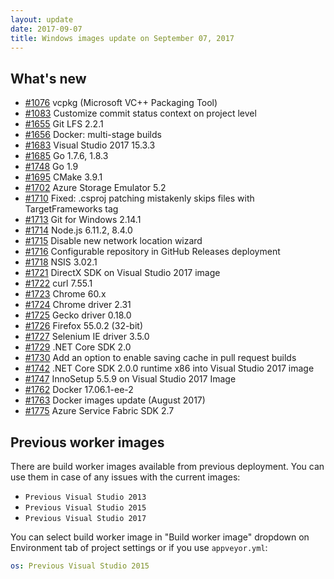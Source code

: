 ```yaml
---
layout: update
date: 2017-09-07
title: Windows images update on September 07, 2017
---
```


## What's new

* [#1076](https://github.com/appveyor/ci/issues/1076) vcpkg (Microsoft VC++ Packaging Tool)
* [#1083](https://github.com/appveyor/ci/issues/1083) Customize commit status context on project level
* [#1655](https://github.com/appveyor/ci/issues/1655) Git LFS 2.2.1
* [#1656](https://github.com/appveyor/ci/issues/1656) Docker: multi-stage builds
* [#1683](https://github.com/appveyor/ci/issues/1683) Visual Studio 2017 15.3.3
* [#1685](https://github.com/appveyor/ci/issues/1685) Go 1.7.6, 1.8.3
* [#1748](https://github.com/appveyor/ci/issues/1748) Go 1.9
* [#1695](https://github.com/appveyor/ci/issues/1695) CMake 3.9.1
* [#1702](https://github.com/appveyor/ci/issues/1702) Azure Storage Emulator 5.2
* [#1710](https://github.com/appveyor/ci/issues/1710) Fixed: .csproj patching mistakenly skips files with TargetFrameworks tag
* [#1713](https://github.com/appveyor/ci/issues/1713) Git for Windows 2.14.1
* [#1714](https://github.com/appveyor/ci/issues/1714) Node.js 6.11.2, 8.4.0
* [#1715](https://github.com/appveyor/ci/issues/1715) Disable new network location wizard
* [#1716](https://github.com/appveyor/ci/issues/1716) Configurable repository in GitHub Releases deployment
* [#1718](https://github.com/appveyor/ci/issues/1718) NSIS 3.02.1
* [#1721](https://github.com/appveyor/ci/issues/1721) DirectX SDK on Visual Studio 2017 image
* [#1722](https://github.com/appveyor/ci/issues/1722) curl 7.55.1
* [#1723](https://github.com/appveyor/ci/issues/1723) Chrome 60.x
* [#1724](https://github.com/appveyor/ci/issues/1724) Chrome driver 2.31
* [#1725](https://github.com/appveyor/ci/issues/1725) Gecko driver 0.18.0
* [#1726](https://github.com/appveyor/ci/issues/1726) Firefox 55.0.2 (32-bit)
* [#1727](https://github.com/appveyor/ci/issues/1727) Selenium IE driver 3.5.0
* [#1729](https://github.com/appveyor/ci/issues/1729) .NET Core SDK 2.0
* [#1730](https://github.com/appveyor/ci/issues/1730) Add an option to enable saving cache in pull request builds
* [#1742](https://github.com/appveyor/ci/issues/1742) .NET Core SDK 2.0.0 runtime x86 into Visual Studio 2017 image
* [#1747](https://github.com/appveyor/ci/issues/1747) InnoSetup 5.5.9 on Visual Studio 2017 Image
* [#1762](https://github.com/appveyor/ci/issues/1762) Docker 17.06.1-ee-2
* [#1763](https://github.com/appveyor/ci/issues/1763) Docker images update (August 2017)
* [#1775](https://github.com/appveyor/ci/issues/1775) Azure Service Fabric SDK 2.7


## Previous worker images

There are build worker images available from previous deployment. You can use them in case of any issues with the current images:

* `Previous Visual Studio 2013`
* `Previous Visual Studio 2015`
* `Previous Visual Studio 2017`

You can select build worker image in "Build worker image" dropdown on Environment tab of project settings or if you use `appveyor.yml`:

```yaml
os: Previous Visual Studio 2015
```
